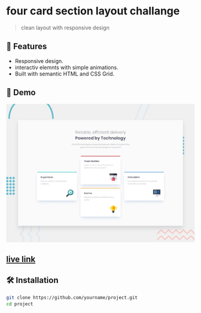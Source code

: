 # four card section layout challange
>clean layout with responsive design

## 🚀 Features
- Responsive design.
- interactiv elemnts with simple animations.
- Built with semantic HTML and CSS Grid.

## 📸 Demo
![final design](/design/desktop-preview.jpg)
## [live link]()


## 🛠 Installation

```bash
git clone https://github.com/yourname/project.git
cd project
